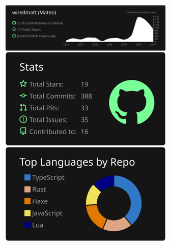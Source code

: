 [![](https://raw.githubusercontent.com/wiredmatt/wiredmatt/master/profile-summary-card-output/dark/0-profile-details.svg)](https://github.com/vn7n24fzkq/github-profile-summary-cards)
[![](https://raw.githubusercontent.com/wiredmatt/wiredmatt/master/profile-summary-card-output/dark/3-stats.svg)](https://github.com/vn7n24fzkq/github-profile-summary-cards) 
[![](https://raw.githubusercontent.com/wiredmatt/wiredmatt/master/profile-summary-card-output/dark/1-repos-per-language.svg)](https://github.com/vn7n24fzkq/github-profile-summary-cards)
